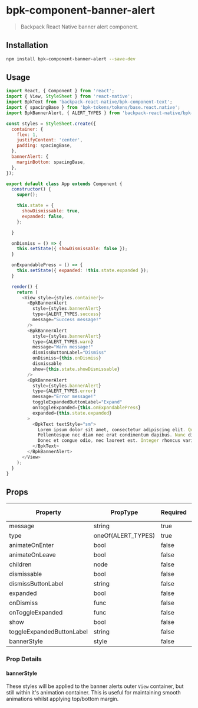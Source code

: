 # bpk-component-banner-alert

> Backpack React Native banner alert component.

## Installation

```sh
npm install bpk-component-banner-alert --save-dev
```

## Usage

```js
import React, { Component } from 'react';
import { View, StyleSheet } from 'react-native';
import BpkText from 'backpack-react-native/bpk-component-text';
import { spacingBase } from 'bpk-tokens/tokens/base.react.native';
import BpkBannerAlert, { ALERT_TYPES } from 'backpack-react-native/bpk-component-banner-alert';

const styles = StyleSheet.create({
  container: {
    flex: 1,
    justifyContent: 'center',
    padding: spacingBase,
  },
  bannerAlert: {
    marginBottom: spacingBase,
  },
});

export default class App extends Component {
  constructor() {
    super();

    this.state = {
      showDismissable: true,
      expanded: false,
    };

  }

  onDismiss = () => {
    this.setState({ showDismissable: false });
  }

  onExpandablePress = () => {
    this.setState({ expanded: !this.state.expanded });
  }

  render() {
    return (
      <View style={styles.container}>
        <BpkBannerAlert
          style={styles.bannerAlert}
          type={ALERT_TYPES.success}
          message="Success message!"
        />
        <BpkBannerAlert
          style={styles.bannerAlert}
          type={ALERT_TYPES.warn}
          message="Warn message!"
          dismissButtonLabel="Dismiss"
          onDismiss={this.onDismiss}
          dismissable
          show={this.state.showDismissable}
        />
        <BpkBannerAlert
          style={styles.bannerAlert}
          type={ALERT_TYPES.error}
          message="Error message!"
          toggleExpandedButtonLabel="Expand"
          onToggleExpanded={this.onExpandablePress}
          expanded={this.state.expanded}
        >
          <BpkText textStyle="sm">
            Lorem ipsum dolor sit amet, consectetur adipiscing elit. Quisque sagittis sagittis purus, id blandit ipsum.
            Pellentesque nec diam nec erat condimentum dapibus. Nunc diam augue, egestas id egestas ut, facilisis nec mi.
            Donec et congue odio, nec laoreet est. Integer rhoncus varius arcu, a fringilla libero laoreet at.
          </BpkText>
        </BpkBannerAlert>
      </View>
    );
  }
}
```

## Props

| Property                  | PropType           | Required | Default Value |
| ------------------------- | ------------------ | -------- | ------------- |
| message                   | string             | true     | -             |
| type                      | oneOf(ALERT_TYPES) | true     | -             |
| animateOnEnter            | bool               | false    | false         |
| animateOnLeave            | bool               | false    | false         |
| children                  | node               | false    | null          |
| dismissable               | bool               | false    | false         |
| dismissButtonLabel        | string             | false    | null          |
| expanded                  | bool               | false    | false         |
| onDismiss                 | func               | false    | null          |
| onToggleExpanded          | func               | false    | null          |
| show                      | bool               | false    | true          |
| toggleExpandedButtonLabel | string             | false    | null          |
| bannerStyle               | style              | false    | null          |

### Prop Details

#### bannerStyle

These styles will be applied to the banner alerts outer `View` container, but still within it's animation container. This is useful for maintaining smooth animations whilst applying top/bottom margin.
